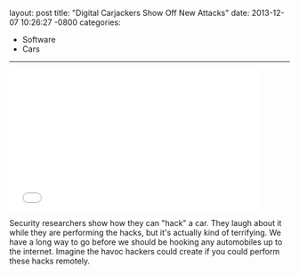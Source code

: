 layout: post
title:  "Digital Carjackers Show Off New Attacks"
date:   2013-12-07 10:26:27 -0800
categories:
  - Software
  - Cars
---

<iframe class="embedly-embed" src="//cdn.embedly.com/widgets/media.html?src=https%3A%2F%2Fwww.youtube.com%2Fembed%2Foqe6S6m73Zw%3Ffeature%3Doembed&url=https%3A%2F%2Fwww.youtube.com%2Fwatch%3Fv%3Doqe6S6m73Zw&image=https%3A%2F%2Fi.ytimg.com%2Fvi%2Foqe6S6m73Zw%2Fhqdefault.jpg&key=d815972c91e546edb5d2d02e509f8b1c&type=text%2Fhtml&schema=youtube" width="450" height="253" scrolling="no" frameborder="0" allowfullscreen></iframe>

Security researchers show how they can "hack" a car. They laugh about it while they are performing the hacks, but it's actually kind of terrifying. We have a long way to go before we should be hooking any automobiles up to the internet. Imagine the havoc hackers could create if you could perform these hacks remotely. 
